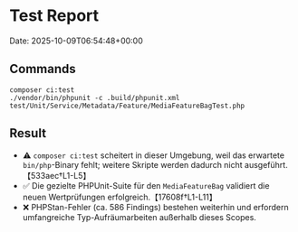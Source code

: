 # Test Report

Date: 2025-10-09T06:54:48+00:00

## Commands

```
composer ci:test
./vendor/bin/phpunit -c .build/phpunit.xml test/Unit/Service/Metadata/Feature/MediaFeatureBagTest.php
```

## Result

- ⚠️ `composer ci:test` scheitert in dieser Umgebung, weil das erwartete `bin/php`-Binary fehlt; weitere Skripte werden dadurch nicht ausgeführt.【533aec†L1-L5】
- ✅ Die gezielte PHPUnit-Suite für den `MediaFeatureBag` validiert die neuen Wertprüfungen erfolgreich.【17608f†L1-L11】
- ❌ PHPStan-Fehler (ca. 586 Findings) bestehen weiterhin und erfordern umfangreiche Typ-Aufräumarbeiten außerhalb dieses Scopes.
